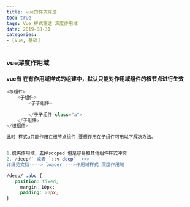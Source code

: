 ```yaml
---
title: vue的样式穿透
toc: true
tags: Vue 样式穿透 深度作用域 
date: 2019-08-31
categories:
- [Vue, 基础]
---
```

### vue深度作用域
#### vue有 在有作用域样式的组建中，默认只能对作用域组件的根节点进行生效
```js
<根组件>
    <子组件>
        <子子组件>
        
        </子子组件 class="a">
    </子组件>
</根组件>

此时 样式a只能作用在根节点组件,要想作用在子组件可用以下解决办法。


1.脱离作用域，去掉scoped 但是容易和其他组件样式冲突
2. /deep/` 或者 `::v-deep`  >>>
详细见文档----> loader --->作用域样式 深度作用域
```

```css
/deep/ .abc {
   position: fixed;
     margin：10px;
     padding: 20px;
}

```
